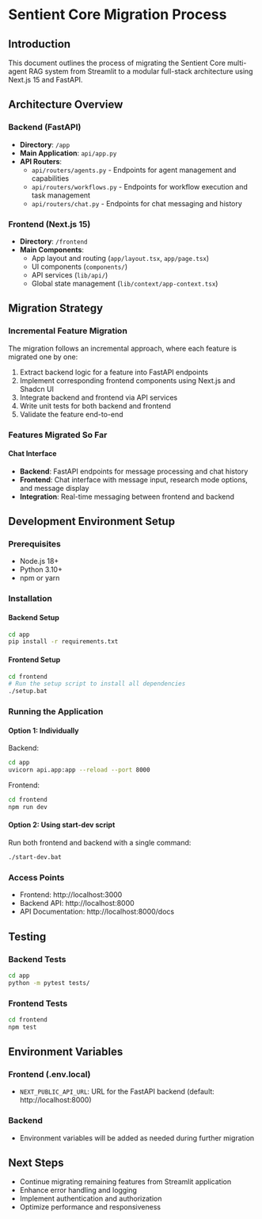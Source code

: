 # Sentient Core Migration Process

## Introduction
This document outlines the process of migrating the Sentient Core multi-agent RAG system from Streamlit to a modular full-stack architecture using Next.js 15 and FastAPI.

## Architecture Overview

### Backend (FastAPI)
- **Directory**: `/app`
- **Main Application**: `api/app.py`
- **API Routers**:
  - `api/routers/agents.py` - Endpoints for agent management and capabilities
  - `api/routers/workflows.py` - Endpoints for workflow execution and task management
  - `api/routers/chat.py` - Endpoints for chat messaging and history

### Frontend (Next.js 15)
- **Directory**: `/frontend`
- **Main Components**:
  - App layout and routing (`app/layout.tsx`, `app/page.tsx`)
  - UI components (`components/`)
  - API services (`lib/api/`)
  - Global state management (`lib/context/app-context.tsx`)

## Migration Strategy

### Incremental Feature Migration
The migration follows an incremental approach, where each feature is migrated one by one:

1. Extract backend logic for a feature into FastAPI endpoints
2. Implement corresponding frontend components using Next.js and Shadcn UI
3. Integrate backend and frontend via API services
4. Write unit tests for both backend and frontend
5. Validate the feature end-to-end

### Features Migrated So Far

#### Chat Interface
- **Backend**: FastAPI endpoints for message processing and chat history
- **Frontend**: Chat interface with message input, research mode options, and message display
- **Integration**: Real-time messaging between frontend and backend

## Development Environment Setup

### Prerequisites
- Node.js 18+
- Python 3.10+
- npm or yarn

### Installation

#### Backend Setup
```bash
cd app
pip install -r requirements.txt
```

#### Frontend Setup
```bash
cd frontend
# Run the setup script to install all dependencies
./setup.bat
```

### Running the Application

#### Option 1: Individually
Backend:
```bash
cd app
uvicorn api.app:app --reload --port 8000
```

Frontend:
```bash
cd frontend
npm run dev
```

#### Option 2: Using start-dev script
Run both frontend and backend with a single command:
```bash
./start-dev.bat
```

### Access Points
- Frontend: http://localhost:3000
- Backend API: http://localhost:8000
- API Documentation: http://localhost:8000/docs

## Testing

### Backend Tests
```bash
cd app
python -m pytest tests/
```

### Frontend Tests
```bash
cd frontend
npm test
```

## Environment Variables

### Frontend (.env.local)
- `NEXT_PUBLIC_API_URL`: URL for the FastAPI backend (default: http://localhost:8000)

### Backend
- Environment variables will be added as needed during further migration

## Next Steps
- Continue migrating remaining features from Streamlit application
- Enhance error handling and logging
- Implement authentication and authorization
- Optimize performance and responsiveness
